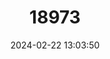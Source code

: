 ---
title: "18973"
category: "Pyrgulopsis micrococcus"
draft: false
date: 2024-02-22 13:03:50
languages:
  English: ["Oasis Valley Springsnail"]
---